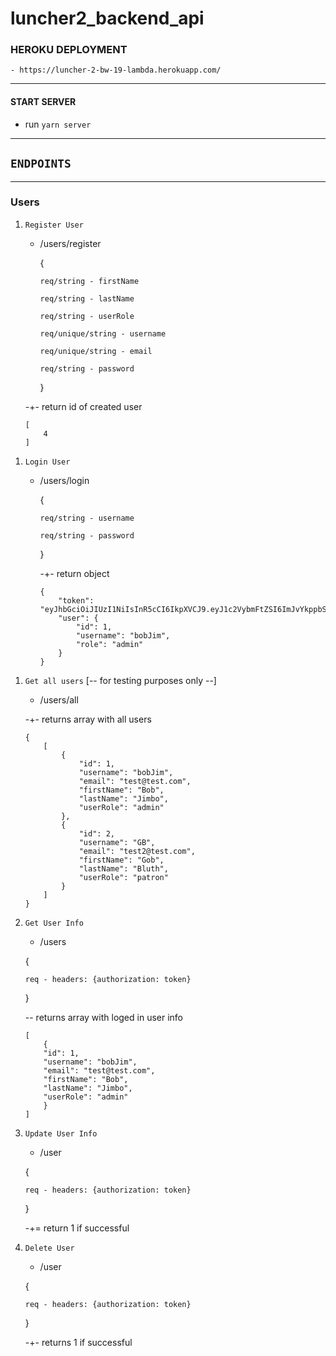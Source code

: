 # luncher2_backend_api

### HEROKU DEPLOYMENT

    - https://luncher-2-bw-19-lambda.herokuapp.com/

---

#### START SERVER

-   run `yarn server`

---

## `ENDPOINTS`

---

### Users

1.  `Register User`

    -   /users/register

        {

            req/string - firstName

            req/string - lastName

            req/string - userRole

            req/unique/string - username

            req/unique/string - email

            req/string - password

        }

    -+- return id of created user

        [
            4
        ]

1)  `Login User`
    -   /users/login


        {

            req/string - username

            req/string - password

        }

        -+- return object

            {
                "token": "eyJhbGciOiJIUzI1NiIsInR5cCI6IkpXVCJ9.eyJ1c2VybmFtZSI6ImJvYkppbSIsInVzZXJSb2xlIjoiYWRtaW4iLCJmaXJzdE5hbWUiOiJCb2IiLCJsYXN0TmFtZSI6IkppbWJvIiwiZW1haWwiOiJ0ZXN0QHRlc3QuY29tIiwiaWQiOjEsImlhdCI6MTU0OTIxMTU4MSwiZXhwIjoxNTQ5MjE1MTgxfQ.nt3CMFyFMjdPXjA47lQiZUKnhQQrnjjUP2yGXfo3_4U",
                "user": {
                    "id": 1,
                    "username": "bobJim",
                    "role": "admin"
                }
            }

1.  `Get all users` [-- for testing purposes only --]

    -   /users/all


    -+- returns array with all users

        {
            [
                {
                    "id": 1,
                    "username": "bobJim",
                    "email": "test@test.com",
                    "firstName": "Bob",
                    "lastName": "Jimbo",
                    "userRole": "admin"
                },
                {
                    "id": 2,
                    "username": "GB",
                    "email": "test2@test.com",
                    "firstName": "Gob",
                    "lastName": "Bluth",
                    "userRole": "patron"
                }
            ]
        }

1.  `Get User Info`

    -   /users

    {

        req - headers: {authorization: token}

    }

    -- returns array with loged in user info

        [
            {
            "id": 1,
            "username": "bobJim",
            "email": "test@test.com",
            "firstName": "Bob",
            "lastName": "Jimbo",
            "userRole": "admin"
            }
        ]

1.  `Update User Info`

    -   /user

    {

        req - headers: {authorization: token}

    }

    -+= return 1 if successful

1.  `Delete User`

    -   /user

    {

        req - headers: {authorization: token}

    }

    -+- returns 1 if successful
